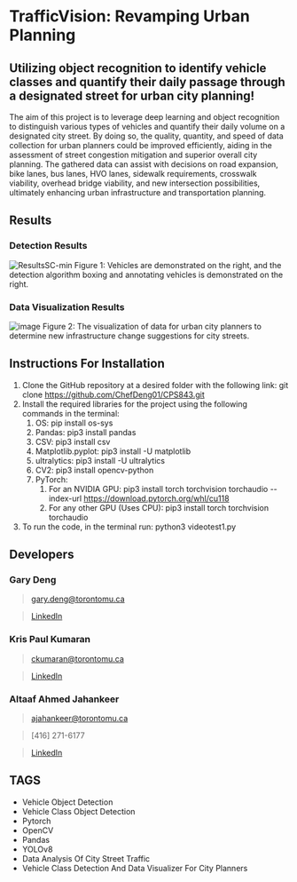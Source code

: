 # TrafficVision: Revamping Urban Planning

## Utilizing object recognition to identify vehicle classes and quantify their daily passage through a designated street for urban city planning!

The aim of this project is to leverage deep learning and object recognition to distinguish various types of vehicles and quantify their daily volume on a designated city street. By doing so, the quality, quantity, and speed of data collection for urban planners could be improved efficiently, aiding in the assessment of street congestion mitigation and superior overall city planning. The gathered data can assist with decisions on road expansion, bike lanes, bus lanes, HVO lanes, sidewalk requirements, crosswalk viability, overhead bridge viability, and new intersection possibilities, ultimately enhancing urban infrastructure and transportation planning.

## Results

### Detection Results
![ResultsSC-min](https://github.com/ChefDeng01/CPS843/assets/64322365/08cae90a-9e4e-404d-b51f-7a032708a931)
Figure 1: Vehicles are demonstrated on the right, and the detection algorithm boxing and annotating vehicles is demonstrated on the right. 

### Data Visualization Results
![image](https://github.com/ChefDeng01/CPS843/assets/64322365/8f48813a-0cdb-45ae-baa1-5534a8ae9606)
Figure 2: The visualization of data for urban city planners to determine new infrastructure change suggestions for city streets.

## Instructions For Installation

1. Clone the GitHub repository at a desired folder with the following link: git clone https://github.com/ChefDeng01/CPS843.git
2. Install the required libraries for the project using the following commands in the terminal:
    1. OS: pip install os-sys
    2. Pandas: pip3 install pandas
    3. CSV: pip3 install csv
    4. Matplotlib.pyplot: pip3 install -U matplotlib
    5. ultralytics: pip3 install -U ultralytics
    6. CV2: pip3 install opencv-python
    7. PyTorch:
        1. For an NVIDIA GPU: pip3 install torch torchvision torchaudio --index-url https://download.pytorch.org/whl/cu118
        2. For any other GPU (Uses CPU): pip3 install torch torchvision torchaudio
3. To run the code, in the terminal run: python3 videotest1.py

## Developers

### Gary Deng
>gary.deng@torontomu.ca

>[LinkedIn](https://www.linkedin.com/in/gary-deng-060087203/)

### Kris Paul Kumaran
>ckumaran@torontomu.ca

>[LinkedIn](https://www.linkedin.com/in/chrispaulkumaran/)

### Altaaf Ahmed Jahankeer
>ajahankeer@torontomu.ca

>[416] 271-6177

>[LinkedIn](https://www.linkedin.com/in/altaafj/)

## TAGS

* Vehicle Object Detection
* Vehicle Class Object Detection
* Pytorch
* OpenCV
* Pandas
* YOLOv8
* Data Analysis Of City Street Traffic
* Vehicle Class Detection And Data Visualizer For City Planners
